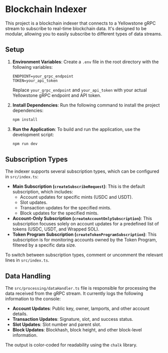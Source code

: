 # Blockchain Indexer

This project is a blockchain indexer that connects to a Yellowstone gRPC stream to subscribe to real-time blockchain data. It's designed to be modular, allowing you to easily subscribe to different types of data streams.

## Setup

1.  **Environment Variables**: Create a `.env` file in the root directory with the following variables:
    ```
    ENDPOINT=your_grpc_endpoint
    TOKEN=your_api_token
    ```
    Replace `your_grpc_endpoint` and `your_api_token` with your actual Yellowstone gRPC endpoint and API token.

2.  **Install Dependencies**: Run the following command to install the project dependencies:
    ```bash
    npm install
    ```

3.  **Run the Application**: To build and run the application, use the development script:
    ```bash
    npm run dev
    ```

## Subscription Types

The indexer supports several subscription types, which can be configured in `src/index.ts`:

*   **Main Subscription (`createSubscribeRequest`)**: This is the default subscription, which includes:
    *   Account updates for specific mints (USDC and USDT).
    *   Slot updates.
    *   Transaction updates for the specified mints.
    *   Block updates for the specified mints.
*   **Account-Only Subscription (`createAccountOnlySubscription`)**: This subscription focuses solely on account updates for a predefined list of tokens (USDC, USDT, and Wrapped SOL).
*   **Token Program Subscription (`createTokenProgramSubscription`)**: This subscription is for monitoring accounts owned by the Token Program, filtered by a specific data size.

To switch between subscription types, comment or uncomment the relevant lines in `src/index.ts`.

## Data Handling

The `src/processing/dataHandler.ts` file is responsible for processing the data received from the gRPC stream. It currently logs the following information to the console:

*   **Account Updates**: Public key, owner, lamports, and other account details.
*   **Transaction Updates**: Signature, slot, and success status.
*   **Slot Updates**: Slot number and parent slot.
*   **Block Updates**: Blockhash, block height, and other block-level information.

The output is color-coded for readability using the `chalk` library.